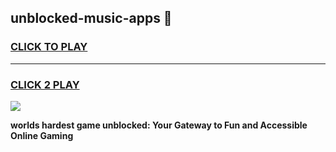 
## unblocked-music-apps 👋
<h3>
<a href="https://premium.freeplayer.one?title=unblocked-music-apps&ref=14F">CLICK TO PLAY</a></h3>
<hr>

<h3>
<a href="https://premium.freeplayer.one?title=unblocked-music-apps&ref=14F">CLICK 2 PLAY</a>
  
</h3>

<a href="https://premium.freeplayer.one?title=unblocked-music-apps&ref=12F/"><img src="https://clearcache.store/games.png"></a>


**worlds hardest game unblocked: Your Gateway to Fun and Accessible Online Gaming**
